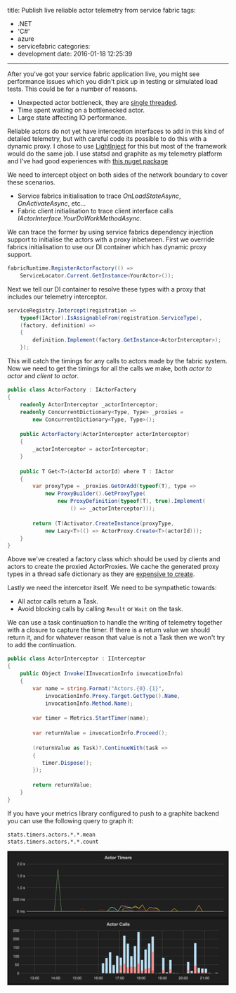 title: Publish live reliable actor telemetry from service fabric
tags:
  - .NET
  - 'C#'
  - azure
  - servicefabric
categories:
  - development
date: 2016-01-18 12:25:39
---

After you've got your service fabric application live, you might see performance issues which you didn't pick up in testing or simulated load tests. This could be for a number of reasons.

* Unexpected actor bottleneck, they are [single threaded](https://azure.microsoft.com/en-gb/documentation/articles/service-fabric-reliable-actors-introduction/#concurrency).
* Time spent waiting on a bottlenecked actor.
* Large state affecting IO performance.

Reliable actors do not yet have interception interfaces to add in this kind of detailed telemetry, but with careful code its possible to do this with a dynamic proxy. I chose to use [LightInject](http://www.lightinject.net/#interception) for this but most of the framework would do the same job. I use statsd and graphite as my telemetry platform and I've had good experiences with [this nuget package](https://github.com/Pereingo/statsd-csharp-client)

We need to intercept object on both sides of the network boundary to cover these scenarios.

* Service fabrics initialisation to trace *OnLoadStateAsync*, *OnActivateAsync*, etc...
* Fabric client initialisation to trace client interface calls *IActorInterface.YourDoWorkMethodAsync*.

We can trace the former by using service fabrics dependency injection support to initialise the actors with a proxy inbetween. First we override fabrics initialisation to use our DI container which has dynamic proxy support.

```csharp
fabricRuntime.RegisterActorFactory(() => 
    ServiceLocator.Current.GetInstance<YourActor>());
```

Next we tell our DI container to resolve these types with a proxy that includes our telemetry interceptor.

```csharp
serviceRegistry.Intercept(registration => 
    typeof(IActor).IsAssignableFrom(registration.ServiceType),
    (factory, definition) =>
    {
        definition.Implement(factory.GetInstance<ActorInterceptor>);
    });
```

This will catch the timings for any calls to actors made by the fabric system. Now we need to get the timings for all the calls we make, both *actor to actor* and *client to actor*.

```csharp
public class ActorFactory : IActorFactory
{
    readonly ActorInterceptor _actorInterceptor;
    readonly ConcurrentDictionary<Type, Type> _proxies = 
        new ConcurrentDictionary<Type, Type>();

    public ActorFactory(ActorInterceptor actorInterceptor)
    {
        _actorInterceptor = actorInterceptor;
    }

    public T Get<T>(ActorId actorId) where T : IActor
    {
        var proxyType = _proxies.GetOrAdd(typeof(T), type =>
            new ProxyBuilder().GetProxyType(
                new ProxyDefinition(typeof(T), true).Implement(
                    () => _actorInterceptor)));

        return (T)Activator.CreateInstance(proxyType, 
            new Lazy<T>(() => ActorProxy.Create<T>(actorId)));
    }
}
```

Above we've created a factory class which should be used by clients and actors to create the proxied ActorProxies. We cache the generated proxy types in a thread safe dictionary as they are [expensive to create](http://naeem.khedarun.co.uk/blog/2016/01/18/a-look-at-performance-on-dotnet-dynamic-proxies-1448894394346/).

Lastly we need the intercetor itself. We need to be sympathetic towards:

* All actor calls return a Task.
* Avoid blocking calls by calling `Result` or `Wait` on the task.

We can use a task continuation to handle the writing of telemetry together with a closure to capture the timer. If there is a return value we should return it, and for whatever reason that value is not a Task then we won't try to add the continuation.

```csharp
public class ActorInterceptor : IInterceptor
{
    public Object Invoke(IInvocationInfo invocationInfo)
    {
        var name = string.Format("Actors.{0}.{1}",
            invocationInfo.Proxy.Target.GetType().Name,
            invocationInfo.Method.Name);

        var timer = Metrics.StartTimer(name);

        var returnValue = invocationInfo.Proceed();

        (returnValue as Task)?.ContinueWith(task =>
        {
           timer.Dispose();
        });

        return returnValue;
    }
}
```

If you have your metrics library configured to push to a graphite backend you can use the following query to graph it:

```
stats.timers.actors.*.*.mean
stats.timers.actors.*.*.count
```

![actor telemetry](/blog/images/actor-telemetry.png)

